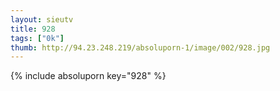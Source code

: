 ```yaml
--- 
layout: sieutv
title: 928
tags: ["0k"]
thumb: http://94.23.248.219/absoluporn-1/image/002/928.jpg
---
```

{% include absoluporn key="928" %} 
